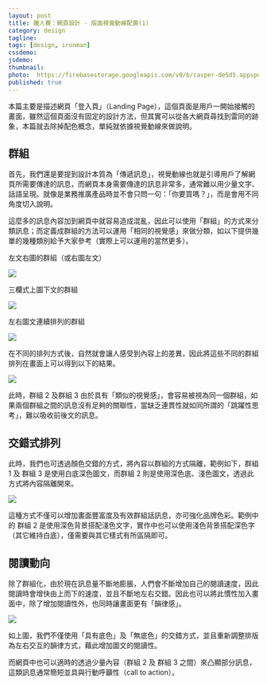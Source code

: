 ```yaml
---
layout: post
title: 鐵人賽：網頁設計 - 版面視覺動線配置(1)
category: design
tagline:
tags: [design, ironman]
cssdemo:
jsdemo:
thumbnail:
photo:  https://firebasestorage.googleapis.com/v0/b/casper-de5d5.appspot.com/o/images%2Fblog%2F201811%2Fholy%2019.png?alt=media&token=9a1ba336-abe5-4964-bed5-c931f9af2895
published: true
---
```


本篇主要是描述網頁「登入頁」（Landing Page），這個頁面是用戶一開始接觸的畫面，雖然這個頁面沒有固定的設計方法，但其實可以從各大網頁尋找到雷同的跡象，本篇就去除掉配色概念，單純就依據視覺動線來做說明。

## 群組
首先，我們還是要提到設計本質為「傳遞訊息」，視覺動線也就是引導用戶了解網頁所需要傳達的訊息，而網頁本身需要傳達的訊息非常多，通常難以用少量文字、話語呈現。就像是業務推廣產品時並不會只問一句：「你要買嗎？」，而是會用不同角度切入說明。

這麼多的訊息內容加到網頁中就容易造成混亂，因此可以使用「群組」的方式來分類訊息；而定義成群組的方法可以運用「相同的視覺感」來做分類，如以下提供幾單的幾種類別給予大家參考（實際上可以運用的當然更多）。

左文右圖的群組（或右圖左文）

![](https://firebasestorage.googleapis.com/v0/b/casper-de5d5.appspot.com/o/images%2Fblog%2F201811%2Fironman16-1.png?alt=media&token=0e16897a-39c5-4d55-b149-864deb698cd0)

三欄式上圖下文的群組

![](https://firebasestorage.googleapis.com/v0/b/casper-de5d5.appspot.com/o/images%2Fblog%2F201811%2Fironman16-2.png?alt=media&token=e7150a2f-839b-4d65-a8ea-0e54b1ef1210)

左右圖文連續排列的群組

![](https://firebasestorage.googleapis.com/v0/b/casper-de5d5.appspot.com/o/images%2Fblog%2F201811%2Fironman16-3.png?alt=media&token=607ed4d8-5924-4fef-8104-14dccb8c98ae)

在不同的排列方式後，自然就會讓人感受到內容上的差異，因此將這些不同的群組排列在畫面上可以得到以下的結果。

![](https://firebasestorage.googleapis.com/v0/b/casper-de5d5.appspot.com/o/images%2Fblog%2F201811%2Fironman16-4.png?alt=media&token=1e7445cc-a386-4ac7-afdb-ac7956beb2be)

此時，群組 2 及群組 3 由於具有「類似的視覺感」，會容易被視為同一個群組，如果兩個群組之間的訊息沒有足夠的關聯性，當缺乏連貫性就如同所謂的「跳躍性思考」，難以吸收前後文的訊息。

## 交錯式排列
此時，我們也可透過顏色交錯的方式，將內容以群組的方式隔離，範例如下，群組 1 及 群組 3 是使用白底深色圖文，而群組 2 則是使用深色底、淺色圖文，透過此方式將內容隔離開來。

![](https://firebasestorage.googleapis.com/v0/b/casper-de5d5.appspot.com/o/images%2Fblog%2F201811%2Fironman16-4%20%E2%80%93%201.png?alt=media&token=6c7025ec-7fb6-4b3b-94c7-ee11d650faad)

這種方式不僅可以增加畫面豐富度及有效群組話訊息，亦可強化品牌色彩。範例中的 群組 2 是使用深色背景搭配淺色文字，實作中也可以使用淺色背景搭配深色字（其它維持白底），僅需要與其它樣式有所區隔即可。

## 閱讀動向
除了群組化，由於現在訊息量不斷地膨脹，人們會不斷增加自己的閱讀速度，因此閱讀時會增快由上而下的速度，並且不斷地左右交錯。因此也可以將此慣性加入畫面中，除了增加閱讀性外，也同時讓畫面更有「韻律感」。

![](https://firebasestorage.googleapis.com/v0/b/casper-de5d5.appspot.com/o/images%2Fblog%2F201811%2Fironman16-4%20%E2%80%93%202.png?alt=media&token=0b6ea63c-5e0f-469c-8f23-ca2d78ad90f9)

如上圖，我們不僅使用「具有底色」及「無底色」的交錯方式，並且重新調整排版為左右交互的韻律方式，藉此增加圖文的閱讀性。

而網頁中也可以適時的透過少量內容（群組 2 及 群組  3 之間）來凸顯部分訊息，這類訊息通常簡短並具與行動呼籲性（call to action）。

